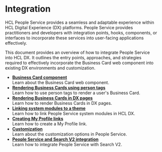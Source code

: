 # Integration

HCL People Service provides a seamless and adaptable experience within HCL Digital Experience (DX) platforms. People Service provides practitioners and developers with integration points, hooks, components, or interfaces to incorporate these services into user-facing applications effectively.

This document provides an overview of how to integrate People Service into HCL DX. It outlines the entry points, approaches, and strategies required to effectively incorporate the Business Card web component into existing DX environments and customization.

- **[Business Card component](./business_card.md)**<br>
Learn about the Business Card web component.
- **[Rendering Business Cards using person tags](./rendering_business_card_person_tag.md)**<br>
Learn how to use person tags to render a user's Business Card.
- **[Rendering Business Cards in DX pages](./rendering_business_card_dx_page.md)**<br>
Learn how to render Business Cards in DX pages.
- **[Linking system modules to a theme](./link_system_module_to_theme.md)**<br>
Learn how to link People Service system modules in HCL DX.
- **[Creating My Profile links](./creating_my_profile_link.md)**<br>
Learn how to create a My Profile link.
- **[Customization](./customization/index.md)**<br>
Learn about the customization options in People Service.
- **[People Service and Search V2 integration](./people_service_search_v2_integration.md)**<br>
Learn how to integrate People Service with Search V2.
